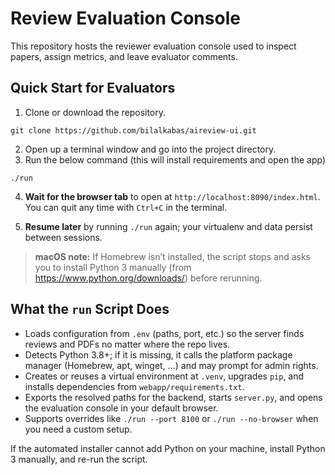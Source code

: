 # Review Evaluation Console

This repository hosts the reviewer evaluation console used to inspect papers, assign metrics, and leave evaluator comments.

## Quick Start for Evaluators

1. Clone or download the repository.

```
git clone https://github.com/bilalkabas/aireview-ui.git
```

2. Open up a terminal window and go into the project directory.
3. Run the below command (this will install requirements and open the app)

```
./run
```

4. **Wait for the browser tab** to open at `http://localhost:8090/index.html`. You can quit any time with `Ctrl+C` in the terminal.  

5. **Resume later** by running `./run` again; your virtualenv and data persist between sessions.

> **macOS note:** If Homebrew isn’t installed, the script stops and asks you to install Python 3 manually (from https://www.python.org/downloads/) before rerunning.

## What the `run` Script Does
- Loads configuration from `.env` (paths, port, etc.) so the server finds reviews and PDFs no matter where the repo lives.  
- Detects Python 3.8+; if it is missing, it calls the platform package manager (Homebrew, apt, winget, …) and may prompt for admin rights.  
- Creates or reuses a virtual environment at `.venv`, upgrades `pip`, and installs dependencies from `webapp/requirements.txt`.  
- Exports the resolved paths for the backend, starts `server.py`, and opens the evaluation console in your default browser.  
- Supports overrides like `./run --port 8100` or `./run --no-browser` when you need a custom setup.

If the automated installer cannot add Python on your machine, install Python 3 manually, and re-run the script.
